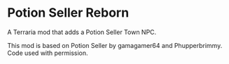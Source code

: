 # Potion Seller Reborn
A Terraria mod that adds a Potion Seller Town NPC.

This mod is based on Potion Seller by gamagamer64 and Phupperbrimmy.
Code used with permission.